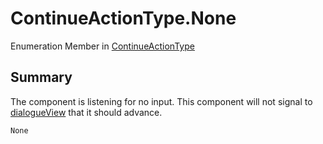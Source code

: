 # ContinueActionType.None

Enumeration Member in [ContinueActionType](/docs/api/csharp/yarn.unity.legacy.dialogueadvanceinput.continueactiontype-1.md)

## Summary


The component is listening for no input. This component will not
signal to  [dialogueView](yarn.unity.legacy.dialogueadvanceinput.dialogueview.md)  that it should advance.


```csharp
None
```

